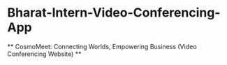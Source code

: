 # Bharat-Intern-Video-Conferencing-App
** CosmoMeet: Connecting Worlds, Empowering Business (Video Conferencing Website) **
